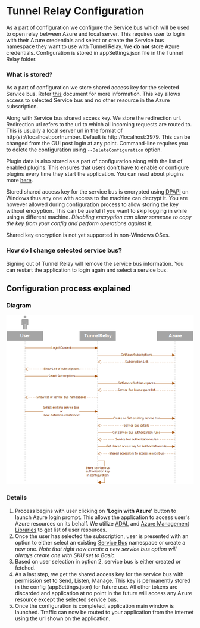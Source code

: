 # Tunnel Relay Configuration

As a part of configuration we configure the Service bus which will be used to open relay between Azure and local server. This requires user to login with their Azure credentials and select or create the Service bus namespace they want to use with Tunnel Relay. We __do not__ store Azure credentials. Configuration is stored in appSettings.json file in the Tunnel Relay folder. 

### What is stored?
As a part of configuration we store shared access key for the selected Service bus. Refer [this](https://docs.microsoft.com/en-us/azure/service-bus-messaging/service-bus-authentication-and-authorization) document for more information. This key allows access to selected Service bus and no other resource in the Azure subscription.

Along with Service bus shared access key. We store the redirection url. Redirection url refers to the url to which all incoming requests are routed to. This is usually a local server url in the format of http(s)://localhost:portnumber. Default is http://localhost:3979. This can be changed from the GUI post login at any point. Command-line requires you to delete the configuration using `--DeleteConfiguration` option.

Plugin data is also stored as a part of configuration along with the list of enabled plugins. This ensures that users don't have to enable or configure plugins every time they start the application. You can read about plugins more [here](PluginManagement.md).

Stored shared access key for the service bus is encrypted using [DPAPI](https://msdn.microsoft.com/en-us/library/ms995355.aspx) on Windows thus any one with access to the machine can decrypt it. You are however allowed during configuration process to
allow storing the key without encryption. This can be useful if you want to skip logging in while using a different machine. *Disabling encryption can allow someone to copy the key from your config and perform operations against it.*

Shared key encryption is not yet supported in non-Windows OSes.

### How do I change selected service bus?
Signing out of Tunnel Relay will remove the service bus information. You can restart the application to login again and select a service bus.

## Configuration process explained

### Diagram
![Relay Configuration](Configuration.png "Tunnel Relay Configuration")

### Details

1. Process begins with user clicking on __'Login with Azure'__ button to launch Azure login prompt. This allows the application to access user's Azure resources on its behalf. We utilize [ADAL](https://github.com/AzureAD/azure-activedirectory-library-for-dotnet) and [Azure Management Libraries](https://github.com/Azure/azure-sdk-for-net/tree/Fluent) to get list of user resources.
2. Once the user has selected the subscription, user is presented with an option to either select an existing [Service Bus](https://azure.microsoft.com/en-us/services/service-bus/) namespace or create a new one. *Note that right now create a new service bus option will always create one with SKU set to Basic.*
3. Based on user selection in option 2, service bus is either created or fetched.
4. As a last step, we get the shared access key for the service bus with permission set to Send, Listen, Manage. This key is permanently stored in the config (appSettings.json) for future use. All other tokens are discarded and application at no point in the future will access any Azure resource except the selected service bus.
5. Once the configuration is completed, application main window is launched. Traffic can now be routed to your application from the internet using the url shown on the application.
